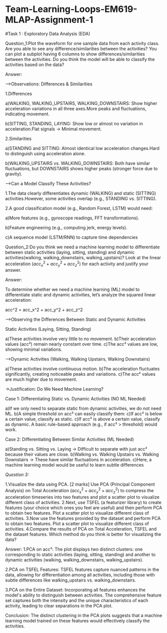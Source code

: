 # Team-Learning-Loops-EM619-MLAP-Assignment-1
#Task 1 : Exploratory Data Analysis (EDA)

Question_1:Plot the waveform for one sample data from each activity class. Are you able to see any difference/similarities between the activities? You can plot a subplot having 6 columns to show differences/similarities between the activities. Do you think the model will be able to classify the activities based on the data?

Answer:

-->Observations: Differences & Similarities

1.Differences

a)WALKING, WALKING_UPSTAIRS, WALKING_DOWNSTAIRS: Show higher acceleration variations in all three axes.More peaks and fluctuations, indicating movement.

b)SITTING, STANDING, LAYING: Show low or almost no variation in acceleration.Flat signals → Minimal movement.

2.Similarities

a)STANDING and SITTING: Almost identical low acceleration changes.Hard to distinguish using acceleration alone.

b)WALKING_UPSTAIRS vs. WALKING_DOWNSTAIRS: Both have similar fluctuations, but DOWNSTAIRS shows higher peaks (stronger force due to gravity).

-->Can a Model Classify These Activities?

1.The data clearly differentiates dynamic (WALKING) and static (SITTING) activities.However, some activities overlap (e.g., STANDING vs. SITTING).


2.A good classification model (e.g., Random Forest, LSTM) would need:

a)More features (e.g., gyroscope readings, FFT transformations).

b)Feature engineering (e.g., computing jerk, energy levels).

c)A sequence model (LSTM/RNN) to capture time dependencies

Question_2:Do you think we need a machine learning model to differentiate between static activities (laying, sitting, standing) and dynamic activities(walking, walking_downstairs, walking_upstairs)? Look at the linear acceleration $(acc_x^2+acc_y^2+acc_z^2)$ for each activity and justify your answer.

Answer:

To determine whether we need a machine learning (ML) model to differentiate static and dynamic activities, let’s analyze the squared linear acceleration:

acc^2 = acc_x^2 + acc_y^2 + acc_z^2

-->Observing the Differences Between Static and Dynamic Activities

Static Activities (Laying, Sitting, Standing)

a)These activities involve very little to no movement.
b)Their acceleration values (acc²) remain nearly constant over time.
c)The acc² values are low, showing minimal variations.


-->Dynamic Activities (Walking, Walking Upstairs, Walking Downstairs)

a)These activities involve continuous motion.
b)The acceleration fluctuates significantly, creating noticeable peaks and variations.
c)The acc² values are much higher due to movement.


→Justification: Do We Need Machine Learning?

Case 1: Differentiating Static vs. Dynamic Activities (NO ML Needed)

a)If we only need to separate static from dynamic activities, we do not need ML.
b)A simple threshold on acc² can easily classify them:
c)If acc² is below a certain value, classify as static.
c)If acc² is above a certain value, classify as dynamic.
A basic rule-based approach (e.g., if acc² > threshold) would work.


Case 2: Differentiating Between Similar Activities (ML Needed)

a)Standing vs. Sitting vs. Laying → Difficult to separate with just acc² because their values are close.
b)Walking vs. Walking Upstairs vs. Walking Downstairs → These have similar fluctuations in acceleration.
c)Here, a machine learning model would be useful to learn subtle differences



*Question 3:*

1.Visualize the data using PCA. [2 marks]
Use PCA (Principal Component Analysis) on Total Acceleration $(acc_x^2+acc_y^2+acc_z^2)$ to compress the acceleration timeseries into two features and plot a scatter plot to visualize different class of activities.
2.Next, use TSFEL (a featurizer library) to create features (your choice which ones you feel are useful) and then perform PCA to obtain two features. Plot a scatter plot to visualize different class of activities.
3.Now use the features provided by the dataset and perform PCA to obtain two features. Plot a scatter plot to visualize different class of activities.
4.Compare the results of PCA on Total Acceleration, TSFEL and the dataset features. Which method do you think is better for visualizing the data?

Answer:
1.PCA on acc²:
The plot displays two distinct clusters: one corresponding to static activities (laying, sitting, standing) and another to dynamic activities (walking, walking_downstairs, walking_upstairs).

2.PCA on TSFEL Features:
TSFEL features capture nuanced patterns in the data, allowing for differentiation among all activities, including those with subtle differences like walking_upstairs vs. walking_downstairs.

3.PCA on the Entire Dataset:
Incorporating all features enhances the model's ability to distinguish between activities. The comprehensive feature set captures both the intensity and the unique characteristics of each activity, leading to clear separations in the PCA plot.

Conclusion: The distinct clustering in the PCA plots suggests that a machine learning model trained on these features would effectively classify the activities.

